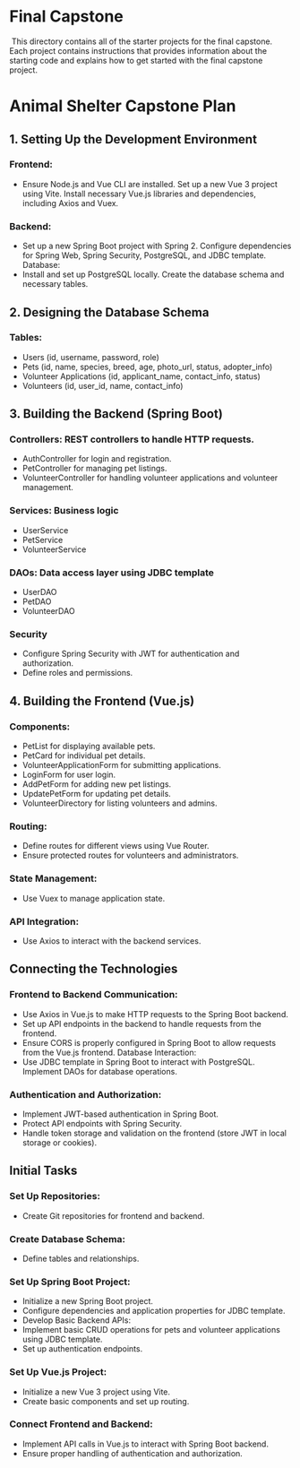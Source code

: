 # Final Capstone
​
This directory contains all of the starter projects for the final capstone.
​
Each project contains instructions that provides information about the starting code and explains how to get started with the final capstone project.

# Animal Shelter Capstone Plan
## 1. Setting Up the Development Environment
### Frontend:
* Ensure Node.js and Vue CLI are installed.
Set up a new Vue 3 project using Vite.
Install necessary Vue.js libraries and dependencies, including Axios and Vuex.
### Backend:
* Set up a new Spring Boot project with Spring 2.
Configure dependencies for Spring Web, Spring Security, PostgreSQL, and JDBC template.
Database:
* Install and set up PostgreSQL locally.
Create the database schema and necessary tables.
## 2. Designing the Database Schema
### Tables:
* Users (id, username, password, role)
* Pets (id, name, species, breed, age, photo_url, status, adopter_info)
* Volunteer Applications (id, applicant_name, contact_info, status)
* Volunteers (id, user_id, name, contact_info)
## 3. Building the Backend (Spring Boot)
### Controllers: REST controllers to handle HTTP requests.
* AuthController for login and registration.
* PetController for managing pet listings.
* VolunteerController for handling volunteer applications and volunteer management.
### Services: Business logic 
* UserService
* PetService
* VolunteerService
### DAOs: Data access layer using JDBC template
* UserDAO
* PetDAO
* VolunteerDAO
### Security
* Configure Spring Security with JWT for authentication and authorization.
* Define roles and permissions.
## 4. Building the Frontend (Vue.js)
### Components:
* PetList for displaying available pets.
* PetCard for individual pet details.
* VolunteerApplicationForm for submitting applications.
* LoginForm for user login.
* AddPetForm for adding new pet listings.
* UpdatePetForm for updating pet details.
* VolunteerDirectory for listing volunteers and admins.
### Routing:
* Define routes for different views using Vue Router.
* Ensure protected routes for volunteers and administrators.
### State Management:
* Use Vuex to manage application state.
### API Integration:
* Use Axios to interact with the backend services.
## Connecting the Technologies
### Frontend to Backend Communication:
* Use Axios in Vue.js to make HTTP requests to the Spring Boot backend.
* Set up API endpoints in the backend to handle requests from the frontend.
* Ensure CORS is properly configured in Spring Boot to allow requests from the Vue.js frontend.
Database Interaction:
* Use JDBC template in Spring Boot to interact with PostgreSQL.
Implement DAOs for database operations.
### Authentication and Authorization:
* Implement JWT-based authentication in Spring Boot.
* Protect API endpoints with Spring Security.
* Handle token storage and validation on the frontend (store JWT in local storage or cookies).
## Initial Tasks
### Set Up Repositories:
* Create Git repositories for frontend and backend.
### Create Database Schema:
* Define tables and relationships.
### Set Up Spring Boot Project:
* Initialize a new Spring Boot project.
* Configure dependencies and application properties for JDBC template.
* Develop Basic Backend APIs:
* Implement basic CRUD operations for pets and volunteer applications using JDBC template.
* Set up authentication endpoints.
### Set Up Vue.js Project:
* Initialize a new Vue 3 project using Vite.
* Create basic components and set up routing.
### Connect Frontend and Backend:
* Implement API calls in Vue.js to interact with Spring Boot backend.
* Ensure proper handling of authentication and authorization.
